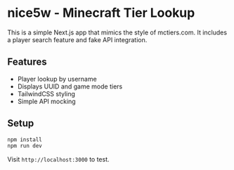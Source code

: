 # nice5w - Minecraft Tier Lookup

This is a simple Next.js app that mimics the style of mctiers.com.
It includes a player search feature and fake API integration.

## Features
- Player lookup by username
- Displays UUID and game mode tiers
- TailwindCSS styling
- Simple API mocking

## Setup
```bash
npm install
npm run dev
```

Visit `http://localhost:3000` to test.